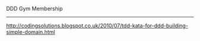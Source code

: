 DDD Gym Membership

---------------------------------------------------

http://codingsolutions.blogspot.co.uk/2010/07/tdd-kata-for-ddd-building-simple-domain.html